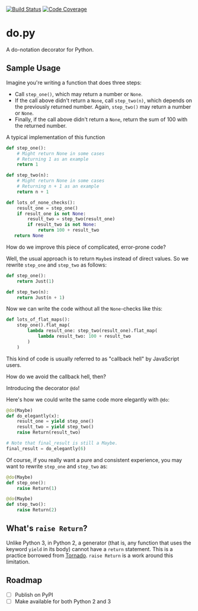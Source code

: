 [![Build Status](https://travis-ci.org/jyuhuan/do.py.svg?branch=master)](https://travis-ci.org/jyuhuan/do.py)
[![Code Coverage](https://codecov.io/github/jyuhuan/do.py/coverage.svg?branch=master)](https://codecov.io/gh/jyuhuan/do.py?branch=master)

# do.py
A do-notation decorator for Python.


## Sample Usage

Imagine you're writing a function that does three steps:
- Call `step_one()`, which may return a number or `None`.
- If the call above didn't return a `None`, call `step_two(n)`, which depends on the previously returned number. Again, `step_two()` may return a number or `None`.
- Finally, if the call above didn't return a `None`, return the sum of 100 with the returned number.

A typical implementation of this function

```py
def step_one():
    # Might return None in some cases
    # Returning 1 as an example
    return 1

def step_two(n):
    # Might return None in some cases
    # Returning n + 1 as an example
    return n + 1

def lots_of_none_checks():
    result_one = step_one()
    if result_one is not None:
        result_two = step_two(result_one)
        if result_two is not None:
            return 100 + result_two
   return None
```

How do we improve this piece of complicated, error-prone code?

Well, the usual approach is to return `Maybe`s instead of direct values. So we rewrite `step_one` and `step_two` as follows:

```py
def step_one():
    return Just(1)

def step_two(n):
    return Just(n + 1)
```

Now we can write the code without all the `None`-checks like this:

```py
def lots_of_flat_maps():
    step_one().flat_map(
        lambda result_one: step_two(result_one).flat_map(
            lambda result_two: 100 + result_two
        )
    )
```

This kind of code is usually referred to as "callback hell" by JavaScript users.

How do we avoid the callback hell, then?

Introducing the decorator `@do`!

Here's how we could write the same code more elegantly with `@do`:

```py
@do(Maybe)
def do_elegantly(x):
    result_one = yield step_one()
    result_two = yield step_two()
    raise Return(result_two)

# Note that final_result is still a Maybe.
final_result = do_elegantly(6)
```

Of course, if you really want a pure and consistent experience, you may want to rewrite `step_one` and `step_two` as: 

```py
@do(Maybe)
def step_one():
    raise Return(1)

@do(Maybe)
def step_two():
    raise Return(2)
```

## What's `raise Return`?
Unlike Python 3, in Python 2, a generator (that is, any function that uses the keyword `yield` in its body) cannot have a `return` statement. This is a practice borrowed from [Tornado](https://github.com/tornadoweb/tornado). `raise Return` is a work around this limitation.

## Roadmap
- [ ] Publish on PyPI
- [ ] Make available for both Python 2 and 3
